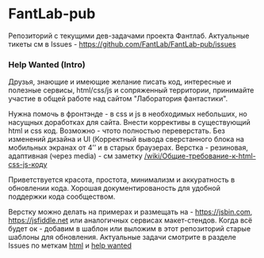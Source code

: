 FantLab-pub
===========

Репозиторий с текущими дев-задачами проекта Фантлаб.
Актуальные тикеты см в Issues - https://github.com/FantLab/FantLab-pub/issues


### Help Wanted (Intro)

Друзья, знающие и имеющие желание писать код, интересные и полезные сервисы, html/css/js и сопряженный территории, принимайте участие в общей работе над сайтом "Лаборатория фантастики". 

Нужна помочь в фронтэнде - в css и js в необходимых небольших, но насущных доработках для сайта. Внести коррективы в существующий html и css код. Возможно - чтото полностью переверстать. Без изменений дизайна и UI (Корректный вывода сверстанного блока на мобильных экранах от 4’’ и в старых браузерах. Верстка - резиновая, адаптивная (через media) - см заметку [/wiki/Общие-требование-к-html-css-js-коду](https://github.com/FantLab/FantLab-pub/wiki/%D0%9E%D0%B1%D1%89%D0%B8%D0%B5-%D1%82%D1%80%D0%B5%D0%B1%D0%BE%D0%B2%D0%B0%D0%BD%D0%B8%D0%B5-%D0%BA-html-css-js-%D0%BA%D0%BE%D0%B4%D1%83)

Приветствуется красота, простота, минимализм и аккуратность в обновлении кода. Хорошая документированость для удобной поддержки кода сообществом.

Верстку можно делать на примерах и размещать на - https://jsbin.com, https://jsfiddle.net или аналогичных сервисах макет-стендов. Когда всё будет ок - добавим в шаблон или выложим в этот репозиторий старые шаблоны для обновления.
Актуальные задачи смотрите в разделе Issues по меткам [html](https://github.com/parserpro/FantLab-Pub/labels/html) и [help wanted](https://github.com/FantLab/FantLab-pub/labels/help%20wanted)
